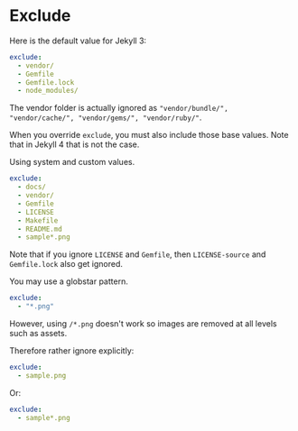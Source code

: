 # Exclude

Here is the default value for Jekyll 3:

```yaml
exclude:
  - vendor/
  - Gemfile
  - Gemfile.lock
  - node_modules/
```

The vendor folder is actually ignored as `"vendor/bundle/", "vendor/cache/", "vendor/gems/", "vendor/ruby/"`.

When you override `exclude`, you must also include those base values. Note that in Jekyll 4 that is not the case.

Using system and custom values.

```yaml
exclude:
  - docs/
  - vendor/
  - Gemfile
  - LICENSE
  - Makefile
  - README.md
  - sample*.png
```

Note that if you ignore `LICENSE` and `Gemfile`, then `LICENSE-source` and `Gemfile.lock` also get ignored.

You may use a globstar pattern.

```yaml
exclude:
  - "*.png"
```

However, using `/*.png` doesn't work so images are removed at all levels such as assets.

Therefore rather ignore explicitly:

```yaml
exclude:
  - sample.png
```

Or:

```yaml
exclude:
  - sample*.png
```
